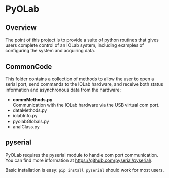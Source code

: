 # PyOLab 

## Overview

The point of this project is to provide a suite of python routines that gives users complete control of an IOLab system, including examples of configuring the system and acquiring data. 

## CommonCode

This folder contains a collection of methods to allow the user to open a serial port, send commands to the IOLab hardware, and receive both status information and asynchronous data from the hardware:

* __commMethods.py__  
Communication with the IOLab hardware via the USB virtual com port. 
* dataMethods.py
* iolabInfo.py
* pyolabGlobals.py
* analClass.py


## pyserial
PyOLab requires the pyserial module to handle com port communication. You can find more information at https://github.com/pyserial/pyserial/. 

Basic installation is easy: `pip install pyserial` should work for most users.

